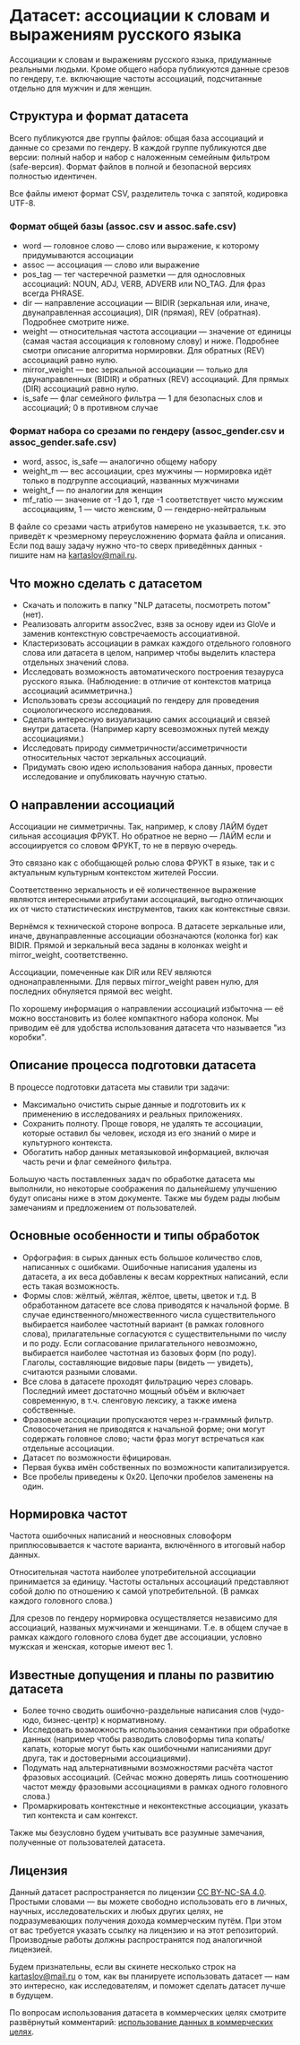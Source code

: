 # Датасет: ассоциации к словам и выражениям русского языка

Ассоциации к словам и выражениям русского языка, придуманные реальными людьми. Кроме общего набора публикуются данные срезов по гендеру, т.е. включающие частоты ассоциаций, подсчитанные отдельно для мужчин и для женщин.

## Структура и формат датасета

Всего публикуются две группы файлов: общая база ассоциаций и данные со срезами по гендеру. В каждой группе публикуются две версии: полный набор и набор с наложенным семейным фильтром (safe-версия). Формат файлов в полной и безопасной версиях полностью идентичен.

Все файлы имеют формат CSV, разделитель точка с запятой, кодировка UTF-8.

### Формат общей базы (assoc.csv и assoc.safe.csv)

* word — головное слово — слово или выражение, к которому придумываются ассоциации
* assoc — ассоциация — слово или выражение
* pos_tag — тег частеречной разметки — для однословных ассоциаций: NOUN, ADJ, VERB, ADVERB или NO_TAG. Для фраз всегда PHRASE.
* dir — направление ассоциации — BIDIR (зеркальная или, иначе, двунаправленная ассоциация), DIR (прямая), REV (обратная). Подробнее смотрите ниже.
* weight — относительная частота ассоциации — значение от единицы (самая частая ассоциация к головному слову) и ниже. Подробнее смотри описание алгоритма нормировки. Для обратных (REV) ассоциаций равно нулю.
* mirror_weight — вес зеркальной ассоциации — только для двунаправленных (BIDIR) и обратных (REV) ассоциаций. Для прямых (DIR) ассоциаций равно нулю.
* is_safe — флаг семейного фильтра — 1 для безопасных слов и ассоциаций; 0 в противном случае

### Формат набора со срезами по гендеру (assoc_gender.csv и assoc_gender.safe.csv)

* word, assoc, is_safe — аналогично общему набору
* weight_m — вес ассоциации, срез мужчины — нормировка идёт только в подгруппе ассоциаций, названных мужчинами
* weight_f — по аналогии для женщин
* mf_ratio — значение от -1 до 1, где -1 соответствует чисто мужским ассоциациям, 1 — чисто женским, 0 — гендерно-нейтральным

В файле со срезами часть атрибутов намерено не указывается, т.к. это приведёт к чрезмерному переусложнению формата файла и описания. Если под вашу задачу нужно что-то сверх приведённых данных - пишите нам на kartaslov@mail.ru.

## Что можно сделать с датасетом

* Скачать и положить в папку "NLP датасеты, посмотреть потом" (нет).
* Реализовать алгоритм assoc2vec, взяв за основу идеи из GloVe и заменив контекстную совстречаемость ассоциативной.
* Кластеризовать ассоциации в рамках каждого отдельного головного слова или датасета в целом, например чтобы выделить кластера отдельных значений слова.
* Исследовать возможность автоматического построения тезауруса русского языка. (Наблюдение: в отличие от контекстов матрица ассоциаций асимметрична.)
* Использовать срезы ассоциаций по гендеру для проведения социологического исследования.
* Сделать интересную визуализацию самих ассоциаций и связей внутри датасета. (Например карту всевозможных путей между ассоциациями.)
* Исследовать природу симметричности/ассиметричности относительных частот зеркальных ассоциаций.
* Придумать свою идею использования набора данных, провести исследование и опубликовать научную статью.

## О направлении ассоциаций

Ассоциации не симметричны. Так, например, к слову ЛАЙМ будет сильная ассоциация ФРУКТ. Но обратное не верно — ЛАЙМ если и ассоциируется со словом ФРУКТ, то не в первую очередь.

Это связано как с обобщающей ролью слова ФРУКТ в языке, так и с  актуальным культурным контекстом жителей России.

Соответственно зеркальность и её количественное выражение являются интересными атрибутами ассоциаций, выгодно отличающих их от чисто статистических инструментов, таких как контекстные связи.

Вернёмся к технической стороне вопроса. В датасете зеркальные или, иначе, двунаправленные ассоциации обозначаются (колонка for) как BIDIR. Прямой и зеркальный веса заданы в колонках weight и mirror_weight, соответственно.

Ассоциации, помеченные как DIR или REV являются однонаправленными. Для первых mirror_weight равен нулю, для последних обнуляется прямой вес weight.

По хорошему информация о направлении ассоциаций избыточна — её можно восстановить из более компактного набора колонок. Мы приводим её для удобства использования датасета что называется "из коробки".

## Описание процесса подготовки датасета

В процессе подготовки датасета мы ставили три задачи:

* Максимально очистить сырые данные и подготовить их к применению в исследованиях и реальных приложениях.
* Сохранить полноту. Проще говоря, не удалять те ассоциации, которые оставил бы человек, исходя из его знаний о мире и культурного контекста.
* Обогатить набор данных метаязыковой информацией, включая часть речи и флаг семейного фильтра.

Большую часть поставленных задач по обработке датасета мы выполнили, но некоторые соображения по дальнейшему улучшению будут описаны ниже в этом документе. Также мы будем рады любым замечаниям и предложением от пользователей.

## Основные особенности и типы обработок

* Орфография: в сырых данных есть большое количество слов, написанных с ошибками. Ошибочные написания удалены из датасета, а их веса добавлены к весам корректных написаний, если есть такая возможность.
* Формы слов: жёлтый, жёлтая, жёлтое, цветы, цветок и т.д. В обработанном датасете все слова приводятся к начальной форме. В случае единственного/множественного числа существительного выбирается наиболее частотный вариант (в рамках головного слова), прилагательные согласуются с существительными по числу и по роду. Если согласование прилагательного невозможно, выбирается наиболее частотная из базовых форм (по роду). Глаголы, составляющие видовые пары (видеть — увидеть), считаются разными словами.
* Все слова в датасете проходят фильтрацию через словарь. Последний имеет достаточно мощный объём и включает современную, в т.ч. сленговую лексику, а также имена собственные.
* Фразовые ассоциации пропускаются через н-граммный фильтр. Словосочетания не приводятся к начальной форме; они могут содержать головное слово; части фраз могут встречаться как отдельные ассоциации.
* Датасет по возможности ёфицирован.
* Первая буква имён собственных по возможности капитализируется.
* Все пробелы приведены к 0x20. Цепочки пробелов заменены на один.

## Нормировка частот

Частота ошибочных написаний и неосновных словоформ приплюсовывается к частоте варианта, включённого в итоговый набор данных.

Относительная частота наиболее употребительной ассоциации принимается за единицу. Частоты остальных ассоциаций представляют собой долю по отношению к самой употребительной. (В рамках каждого головного слова.)

Для срезов по гендеру нормировка осуществляется независимо для ассоциаций, названых мужчинами и женщинами. Т.е. в общем случае в рамках каждого головного слова будет две ассоциации, условно мужская и женская, которые имеют вес 1.

## Известные допущения и планы по развитию датасета

* Более точно сводить ошибочно-раздельные написания слов (чудо-юдо, бизнес-центр) к нормативному.
* Исследовать возможность использования семантики при обработке данных (например чтобы разводить словоформы типа копать/капать, которые могут быть как ошибочными написаниями друг друга, так и достоверными ассоциациями).
* Подумать над альтернативными возможностями расчёта частот фразовых ассоциаций. (Сейчас можно доверять лишь соотношению частот между фразовыми ассоциациями в рамках одного головного слова.)
* Промаркировать контекстные и неконтекстные ассоциации, указать тип контекста и сам контекст.

Также мы безусловно будем учитывать все разумные замечания, полученные от пользователей датасета.

## Лицензия

Данный датасет распространяется по лицензии [CC BY-NC-SA 4.0]. Простыми словами — вы можете свободно использовать его в личных, научных, исследовательских и любых других целях, не подразумевающих получения дохода коммерческим путём. При этом от вас требуется указать ссылку на лицензию и на этот репозиторий. Производные работы должны распространятся под аналогичной лицензией.

Будем признательны, если вы скинете несколько строк на kartaslov@mail.ru о том, как вы планируете использовать датасет — нам это интересно, как исследователям, и поможет сделать датасет лучше в будущем.

По вопросам использования датасета в коммерческих целях смотрите развёрнутый комментарий: [использование данных в коммерческих целях]. 

[использование данных в коммерческих целях]: <../../readme/commercial_use.md>
[CC BY-NC-SA 4.0]: https://creativecommons.org/licenses/by-nc-sa/4.0/